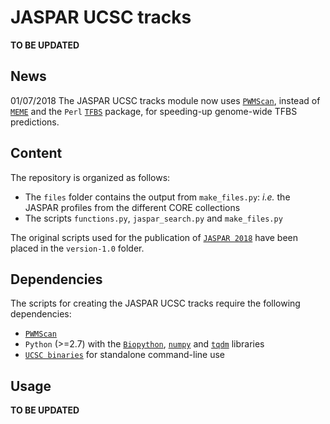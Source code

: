 # JASPAR UCSC tracks
**TO BE UPDATED**

## News
01/07/2018 The JASPAR UCSC tracks module now uses [`PWMScan`](http://ccg.vital-it.ch/pwmscan), instead of [`MEME`](http://meme-suite.org/doc/overview.html) and the `Perl` [`TFBS`](http://tfbs.genereg.net) package, for speeding-up genome-wide TFBS predictions.

## Content
The repository is organized as follows:
* The `files` folder contains the output from `make_files.py`: *i.e.* the JASPAR profiles from the different CORE collections
* The scripts `functions.py`, `jaspar_search.py` and `make_files.py`

The original scripts used for the publication of [`JASPAR 2018`](https://doi.org/10.1093/nar/gkx1126) have been placed in the `version-1.0` folder.

## Dependencies
The scripts for creating the JASPAR UCSC tracks require the following dependencies:
* [`PWMScan`](http://ccg.vital-it.ch/pwmscan)
* `Python` (>=2.7)  with the [`Biopython`](http://biopython.org), [`numpy`](http://www.numpy.org) and [`tqdm`](https://tqdm.github.io) libraries
* [`UCSC binaries`](http://hgdownload.cse.ucsc.edu/admin/exe/) for standalone command-line use

## Usage
**TO BE UPDATED**